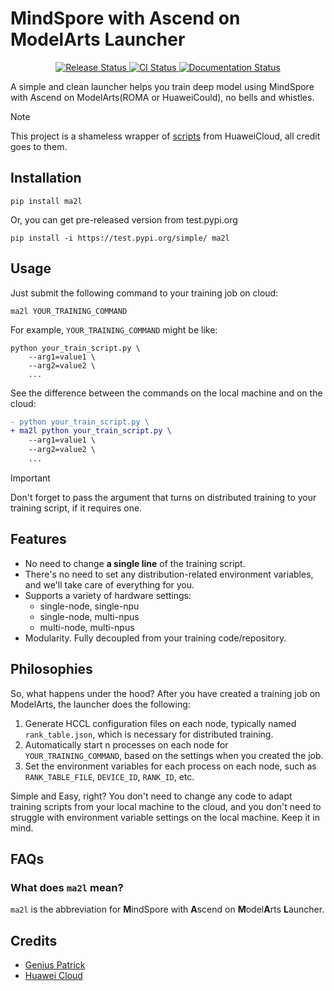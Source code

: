 # MindSpore with Ascend on ModelArts Launcher


<p align="center">
<a href="https://pypi.python.org/pypi/ma2l">
    <img src="https://img.shields.io/pypi/v/ma2l.svg" alt="Release Status">
</a>

<a href="https://github.com/geniuspatrick/ma2l/actions/workflows/dev.yml">
    <img src="https://github.com/geniuspatrick/ma2l/actions/workflows/dev.yml/badge.svg" alt="CI Status">
</a>

<a href="https://geniuspatrick.github.io/ma2l/">
    <img src="https://img.shields.io/website/https/geniuspatrick.github.io/ma2l/index.html.svg?label=docs&down_message=unavailable&up_message=available" alt="Documentation Status">
</a>

</p>


A simple and clean launcher helps you train deep model
using MindSpore with Ascend on ModelArts(ROMA or HuaweiCould),
no bells and whistles.

> [!NOTE]
> This project is a shameless wrapper of [scripts](https://support.huaweicloud.com/bestpractice-modelarts/develop-modelarts-0120.html) from HuaweiCloud, all credit goes to them.

## Installation

```shell
pip install ma2l
```

Or, you can get pre-released version from test.pypi.org

```shell
pip install -i https://test.pypi.org/simple/ ma2l
```

## Usage

Just submit the following command to your training job on cloud:

```shell
ma2l YOUR_TRAINING_COMMAND
```

For example, `YOUR_TRAINING_COMMAND` might be like:

```shell
python your_train_script.py \
    --arg1=value1 \
    --arg2=value2 \
    ...
```

See the difference between the commands on the local machine and on the cloud:

```diff
- python your_train_script.py \
+ ma2l python your_train_script.py \
    --arg1=value1 \
    --arg2=value2 \
    ...
```

> [!IMPORTANT]
> Don't forget to pass the argument that turns on distributed training to your training script, if it requires one.

## Features

- No need to change **a single line** of the training script.
- There's no need to set any distribution-related environment variables, and we'll take care of everything for you.
- Supports a variety of hardware settings:
  - single-node, single-npu
  - single-node, multi-npus
  - multi-node, multi-npus
- Modularity. Fully decoupled from your training code/repository.

## Philosophies

So, what happens under the hood?
After you have created a training job on ModelArts, the launcher does the following:

1. Generate HCCL configuration files on each node, typically named `rank_table.json`, which is necessary for distributed training.
2. Automatically start n processes on each node for `YOUR_TRAINING_COMMAND`, based on the settings when you created the job.
3. Set the environment variables for each process on each node, such as `RANK_TABLE_FILE`, `DEVICE_ID`, `RANK_ID`, etc.

Simple and Easy, right? You don't need to change any code to adapt training scripts from your local machine to the cloud,
and you don't need to struggle with environment variable settings on the local machine. Keep it in mind.

## FAQs

### What does `ma2l` mean?

`ma2l` is the abbreviation for **M**indSpore with **A**scend on **M**odel**A**rts **L**auncher.

## Credits

- [Genius Patrick](https://github.com/geniuspatrick)
- [Huawei Cloud](https://support.huaweicloud.com/bestpractice-modelarts/develop-modelarts-0118.html)
